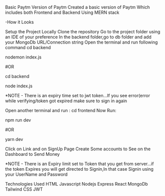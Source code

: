 Basic Paytm Version of Paytm
Created a basic version of Paytm Which includes both Frontend and Backend Using MERN stack

-How it Looks

Setup the Project Locally
Clone the repository
Go to the project folder using an IDE of your preference
In the backend folder,go to db folder and add your MongoDb URL/Connection string
Open the terminal and run following command
cd backend

nodemon index.js

#OR

cd backend

node index.js

\*NOTE - There is an expiry time set to jwt token…If you see error(error while verifying/token got expired make sure to sign in again

Open another terminal and run : cd frontend
Now Run:

npm run dev

#OR

yarn dev

Click on Link and on SignUp Page Create Some accounts to See on the Dashboard to Send Money

\*NOTE - There is an Expiry limit set to Token that you get from server…if the token Expires you will get directed to Signin,In that case Signin using your UserName and Password

Technologies Used
HTML
Javascript
Nodejs
Express
React
MongoDb
Tailwind CSS
JWT
